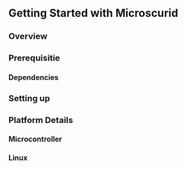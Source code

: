 ## Getting Started with Microscurid

### Overview

### Prerequisitie

#### Dependencies

### Setting up

### Platform Details

#### Microcontroller

#### Linux